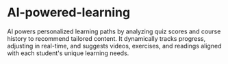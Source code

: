 # AI-powered-learning
AI powers personalized learning paths by analyzing quiz scores and course history to recommend tailored content. It dynamically tracks progress, adjusting in real-time, and suggests videos, exercises, and readings aligned with each student's unique learning needs.
